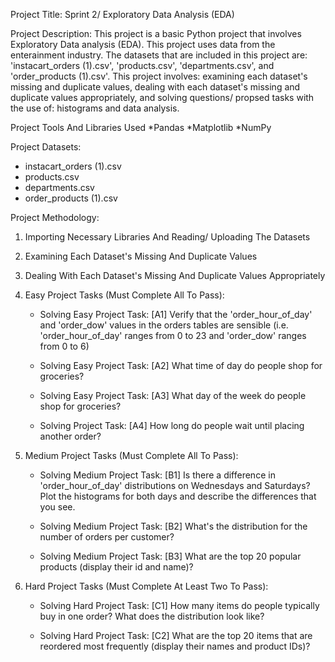Project Title: Sprint 2/ Exploratory Data Analysis (EDA) 

Project Description: This project is a basic Python project that involves Exploratory Data analysis (EDA).  This project uses
data from the enterainment industry.  The datasets that are included in this project are:  'instacart_orders (1).csv', 'products.csv',
'departments.csv', and 'order_products (1).csv'.  This project involves: examining each dataset's missing and duplicate values, dealing with
each dataset's missing and duplicate values appropriately, and solving questions/ propsed tasks with the use of: histograms and data analysis. 

Project Tools And Libraries Used
   *Pandas
   *Matplotlib
   *NumPy


Project Datasets:
* instacart_orders (1).csv
* products.csv
* departments.csv
* order_products (1).csv

Project Methodology:
   1) Importing Necessary Libraries And Reading/ Uploading The Datasets
      
   2) Examining Each Dataset's Missing And Duplicate Values
   
   3) Dealing With Each Dataset's Missing And Duplicate Values Appropriately
      
   4) Easy Project Tasks (Must Complete All To Pass):
      * Solving Easy Project Task: [A1] Verify that the 'order_hour_of_day' and 'order_dow' values in the orders tables are sensible
      (i.e. 'order_hour_of_day' ranges from 0 to 23 and 'order_dow' ranges from 0 to 6)

      * Solving Easy Project Task: [A2] What time of day do people shop for groceries?

      * Solving Easy Project Task: [A3] What day of the week do people shop for groceries?

      * Solving Project Task: [A4] How long do people wait until placing another order?

   5) Medium Project Tasks (Must Complete All To Pass):
      * Solving Medium Project Task: [B1] Is there a difference in 'order_hour_of_day' distributions on Wednesdays and Saturdays?
        Plot the histograms for both days and describe the differences that you see.

      * Solving Medium Project Task: [B2] What's the distribution for the number of orders per customer?

      * Solving Medium Project Task: [B3] What are the top 20 popular products (display their id and name)?

  6) Hard Project Tasks (Must Complete At Least Two To Pass):
      * Solving Hard Project Task: [C1] How many items do people typically buy in one order? What does the distribution look like?

      * Solving Hard Project Task: [C2] What are the top 20 items that are reordered most frequently (display their names and product IDs)?
